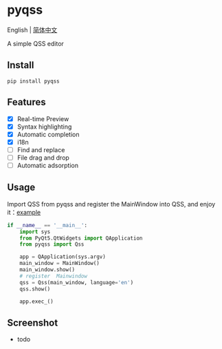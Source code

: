 # pyqss

English | [简体中文](README.md)

A simple QSS editor

## Install

```shell
pip install pyqss
```

## Features

- [x] Real-time Preview
- [x] Syntax highlighting
- [x] Automatic completion
- [x] i18n
- [ ] Find and replace
- [ ] File drag and drop
- [ ] Automatic adsorption

## Usage

Import QSS from pyqss and register the MainWindow into QSS, and enjoy it：[example](./examples/test.py)

```python
if __name__ == '__main__':
    import sys
    from PyQt5.QtWidgets import QApplication
    from pyqss import Qss

    app = QApplication(sys.argv)
    main_window = MainWindow()
    main_window.show()
    # register  Mainwindow 
    qss = Qss(main_window, language='en')
    qss.show()

    app.exec_()
```
## Screenshot
- todo